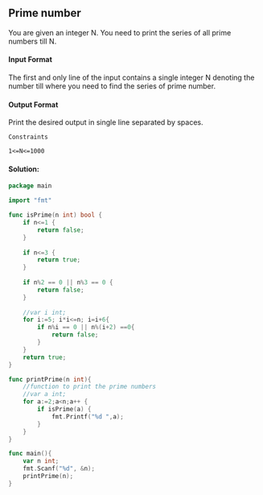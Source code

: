 ## Prime number

You are given an integer N. You need to print the series of all prime numbers till N.

#### Input Format

The first and only line of the input contains a single integer N denoting the number till where you need to find the series of prime number.

#### Output Format

Print the desired output in single line separated by spaces.
```
Constraints

1<=N<=1000
```
#### Solution:
```go
package main

import "fmt"

func isPrime(n int) bool {
    if n<=1 {
        return false;
    }
    
    if n<=3 {
        return true;
    }
    
    if n%2 == 0 || n%3 == 0 {
        return false;
    }
    
    //var i int;
    for i:=5; i*i<=n; i=i+6{
        if n%i == 0 || n%(i+2) ==0{
            return false;
        }
    }
    return true;
}

func printPrime(n int){
    //function to print the prime numbers
    //var a int;
    for a:=2;a<n;a++ {
        if isPrime(a) {
            fmt.Printf("%d ",a);
        }
    }
}

func main(){
    var n int;
    fmt.Scanf("%d", &n);
    printPrime(n);
}
```
